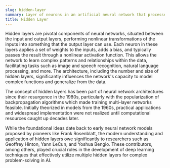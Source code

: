 ```yaml
---
slug: hidden-layer
summary: Layer of neurons in an artificial neural network that processes inputs from the previous layer, transforming the data before passing it on to the next layer, without direct exposure to the input or output data.
title: Hidden Layer
---
```


Hidden layers are pivotal components of neural networks, situated between the input and output layers, performing nonlinear transformations of the inputs into something that the output layer can use. Each neuron in these layers applies a set of weights to the inputs, adds a bias, and typically passes the result through a nonlinear activation function. This allows the network to learn complex patterns and relationships within the data, facilitating tasks such as image and speech recognition, natural language processing, and more. The architecture, including the number and size of hidden layers, significantly influences the network's capacity to model complex functions and generalize from the data.

The concept of hidden layers has been part of neural network architectures since their resurgence in the 1980s, particularly with the popularization of backpropagation algorithms which made training multi-layer networks feasible. Initially theorized in models from the 1960s, practical applications and widespread implementation were not realized until computational resources caught up decades later.

While the foundational ideas date back to early neural network models proposed by pioneers like Frank Rosenblatt, the modern understanding and application of hidden layers owe significantly to researchers such as Geoffrey Hinton, Yann LeCun, and Yoshua Bengio. These contributors, among others, played crucial roles in the development of deep learning techniques that effectively utilize multiple hidden layers for complex problem-solving in AI.